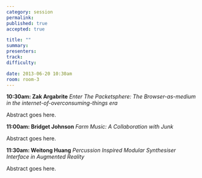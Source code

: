 ```yaml
---
category: session
permalink:
published: true
accepted: true

title: ""
summary:
presenters:
track:
difficulty:

date: 2013-06-20 10:30am
room: room-3
---
```


**10:30am: Zak Argabrite**
_Enter The Packetsphere: The Browser-as-medium in the internet-of-overconsuming-things era_

Abstract goes here.

**11:00am: Bridget Johnson**
_Farm Music: A Collaboration with Junk_

Abstract goes here.

**11:30am: Weitong Huang**
_Percussion Inspired Modular Synthesiser Interface in Augmented Reality_

Abstract goes here.

